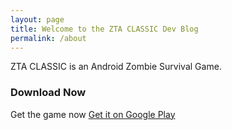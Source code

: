 ```yaml
---
layout: page
title: Welcome to the ZTA CLASSIC Dev Blog
permalink: /about
---
```


ZTA CLASSIC is an Android Zombie Survival Game.
 
### Download Now

Get the game now [Get it on Google Play](https://play.google.com/store/apps/details?id=com.BPLTD.ZTACLASSIC) 
